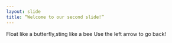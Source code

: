 ```yaml
---
layout: slide
title: “Welcome to our second slide!”
---
```

Float like a butterfly,sting like a bee
Use the left arrow to go back!
